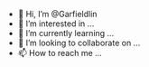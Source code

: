 - 👋 Hi, I’m @Garfieldlin
- 👀 I’m interested in ...
- 🌱 I’m currently learning ...
- 💞️ I’m looking to collaborate on ...
- 📫 How to reach me ...

<!---
Garfieldlin/Garfieldlin is a ✨ special ✨ repository because its `README.md` (this file) appears on your GitHub profile.
You can click the Preview link to take a look at your changes.
--->
